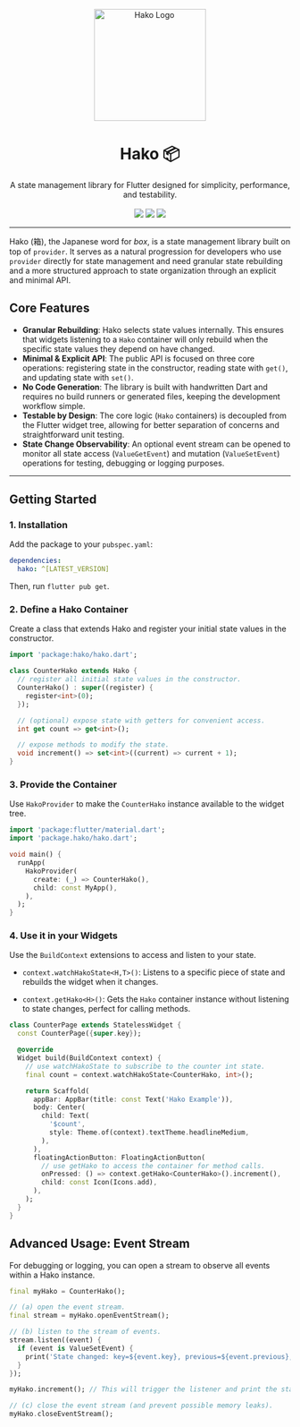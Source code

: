 <p align="center">
  <img src="https://i.imgur.com/gY9k3tT.png" alt="Hako Logo" width="200"/>
</p>

<h1 align="center">Hako 📦</h1>

<p align="center">
  A state management library for Flutter designed for simplicity, performance, and testability.
  <br /><br />
  <a href="https://pub.dev/packages/hako"><img src="https://img.shields.io/pub/v/hako?style=for-the-badge" /></a>
  <a href="#"><img src="https://img.shields.io/github/workflow/status/[YOUR_GITHUB_USERNAME]/hako/main?style=for-the-badge" /></a>
  <a href="./LICENSE"><img src="https://img.shields.io/github/license/[YOUR_GITHUB_USERNAME]/hako?style=for-the-badge" /></a>
</p>

---

Hako (箱), the Japanese word for *box*, is a state management library built on top of `provider`. It serves as a natural progression for developers who use `provider` directly for state management and need granular state rebuilding and a more structured approach to state organization through an explicit and minimal API.

## Core Features

* **Granular Rebuilding**: Hako selects state values internally. This ensures that widgets listening to a `Hako` container will only rebuild when the specific state values they depend on have changed.
* **Minimal & Explicit API**: The public API is focused on three core operations: registering state in the constructor, reading state with `get()`, and updating state with `set()`.
* **No Code Generation**: The library is built with handwritten Dart and requires no build runners or generated files, keeping the development workflow simple.
* **Testable by Design**: The core logic (`Hako` containers) is decoupled from the Flutter widget tree, allowing for better separation of concerns and straightforward unit testing.
* **State Change Observability**: An optional event stream can be opened to monitor all state access (`ValueGetEvent`) and mutation (`ValueSetEvent`) operations for testing, debugging or logging purposes.

---

## Getting Started

### 1. Installation

Add the package to your `pubspec.yaml`:

```yaml
dependencies:
  hako: ^[LATEST_VERSION]
```

Then, run `flutter pub get`.

### 2. Define a Hako Container

Create a class that extends Hako and register your initial state values in the constructor.

```dart
import 'package:hako/hako.dart';

class CounterHako extends Hako {
  // register all initial state values in the constructor.
  CounterHako() : super((register) {
    register<int>(0);
  });

  // (optional) expose state with getters for convenient access.
  int get count => get<int>();

  // expose methods to modify the state.
  void increment() => set<int>((current) => current + 1);
}
```

### 3. Provide the Container

Use `HakoProvider` to make the `CounterHako` instance available to the widget tree.

```dart
import 'package:flutter/material.dart';
import 'package.hako/hako.dart';

void main() {
  runApp(
    HakoProvider(
      create: (_) => CounterHako(),
      child: const MyApp(),
    ),
  );
}
```

### 4. Use it in your Widgets

Use the `BuildContext` extensions to access and listen to your state.

- `context.watchHakoState<H,T>()`: Listens to a specific piece of state and rebuilds the widget when it changes.

- `context.getHako<H>()`: Gets the `Hako` container instance without listening to state changes, perfect for calling methods.

```dart
class CounterPage extends StatelessWidget {
  const CounterPage({super.key});

  @override
  Widget build(BuildContext context) {
    // use watchHakoState to subscribe to the counter int state.
    final count = context.watchHakoState<CounterHako, int>();

    return Scaffold(
      appBar: AppBar(title: const Text('Hako Example')),
      body: Center(
        child: Text(
          '$count',
          style: Theme.of(context).textTheme.headlineMedium,
        ),
      ),
      floatingActionButton: FloatingActionButton(
        // use getHako to access the container for method calls.
        onPressed: () => context.getHako<CounterHako>().increment(),
        child: const Icon(Icons.add),
      ),
    );
  }
}
```

## Advanced Usage: Event Stream

For debugging or logging, you can open a stream to observe all events within a Hako instance.

```dart
final myHako = CounterHako();

// (a) open the event stream.
final stream = myHako.openEventStream();

// (b) listen to the stream of events.
stream.listen((event) {
  if (event is ValueSetEvent) {
    print('State changed: key=${event.key}, previous=${event.previous}, new=${event.state}');
  }
});

myHako.increment(); // This will trigger the listener and print the state change.

// (c) close the event stream (and prevent possible memory leaks).
myHako.closeEventStream();
```
